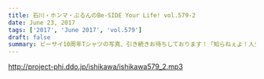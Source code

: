 ```yaml
---
title: 石川・ホンマ・ぶるんのBe-SIDE Your Life! vol.579-2
date: June 23, 2017
tags: ['2017', 'June 2017', 'vol.579']
draft: false
summary: ビーサイ10周年Tシャツの写真、引き続きお待ちしております！「知らねぇよ！人生相談」SAITO
---
```


http://project-phi.ddo.jp/ishikawa/ishikawa579_2.mp3
